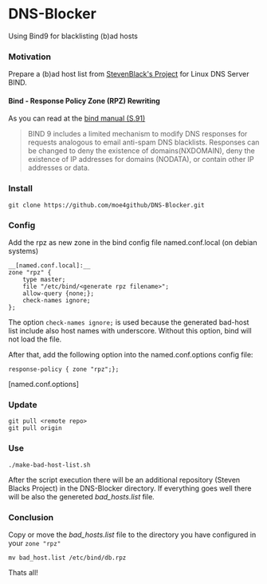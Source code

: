 # DNS-Blocker
Using Bind9 for blacklisting (b)ad hosts

### Motivation
Prepare a (b)ad host list from [StevenBlack's Project](https://github.com/StevenBlack/hosts) for Linux DNS Server BIND.

#### Bind - Response Policy Zone (RPZ) Rewriting
As you can read at the [bind manual (S.91)](https://www.bind9.net/manuals)
>BIND 9 includes a limited mechanism to modify DNS responses for requests analogous to email anti-spam DNS blacklists. Responses can be changed to deny the existence of domains(NXDOMAIN), deny
>the existence of IP addresses for domains (NODATA), or contain other IP addresses or data.

### Install
    git clone https://github.com/moe4github/DNS-Blocker.git

### Config
Add the rpz as new zone in the bind config file named.conf.local (on debian systems)

    __[named.conf.local]:__
    zone "rpz" {
        type master;
        file "/etc/bind/<generate rpz filename>";
        allow-query {none;};
        check-names ignore;
    };


The option `check-names ignore;` is used because the generated bad-host list include also host names with underscore. Without this option, bind will not load the file.

After that, add the following option into the named.conf.options config file:

    response-policy { zone "rpz";};

[named.conf.options]

### Update
    git pull <remote repo>
    git pull origin

### Use
    ./make-bad-host-list.sh
After the script execution there will be an additional repository (Steven Blacks Project) in the DNS-Blocker directory.
If everything goes well there will be also the genereted *bad_hosts.list* file.

### Conclusion
Copy or move the *bad_hosts.list* file to the directory you have configured in your `zone "rpz"`

    mv bad_host.list /etc/bind/db.rpz

Thats all!
